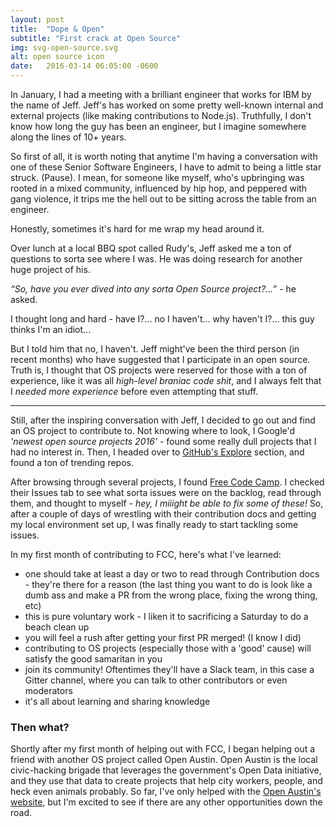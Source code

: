 ```yaml
---
layout: post
title:  "Dope & Open"
subtitle: "First crack at Open Source"
img: svg-open-source.svg
alt: open source icon
date:   2016-03-14 06:05:00 -0600
---
```


In January, I had a meeting with a brilliant engineer that works for IBM by the name of Jeff. Jeff's has worked on some pretty well-known internal and external projects (like making contributions to Node.js). Truthfully, I don't know how long the guy has been an engineer, but I imagine somewhere along the lines of 10+ years.

So first of all, it is worth noting that anytime I'm having a conversation with one of these Senior Software Engineers, I have to admit to being a little star struck. (Pause). I mean, for someone like myself, who's upbringing was rooted in a mixed community, influenced by hip hop, and peppered with gang violence, it trips me the hell out to be sitting across the table from an engineer.

Honestly, sometimes it's hard for me wrap my head around it.

Over lunch at a local BBQ spot called Rudy's, Jeff asked me a ton of questions to sorta see where I was. He was doing research for another huge project of his.

_<span class="accent--cool">“</span>So, have you ever dived into any sorta Open Source project?...<span class="accent--cool">”</span>_  - he asked.

I thought long and hard - have I?... no I haven't... why haven't I?... this guy thinks I'm an idiot...

But I told him that no, I haven't. Jeff might've been the third person (in recent months) who have suggested that I participate in an open source. Truth is, I thought that OS projects were reserved for those with a ton of experience, like it was all *high-level braniac code shit*, and I always felt that I *needed more experience* before even attempting that stuff.

<hr class="divider--gray">

Still, after the inspiring conversation with Jeff, I decided to go out and find an OS project to contribute to. Not knowing where to look, I Google'd *'newest open source projects 2016'* - found some really dull projects that I had no interest in. Then, I headed over to <a class="link--base" href="https://github.com/explore" target="blank">GitHub's Explore</a> section, and found a ton of trending repos.

After browsing through several projects, I found <a class="link--base" href="https://github.com/FreeCodeCamp/FreeCodeCamp" target="blank">Free Code Camp</a>. I checked their Issues tab to see what sorta issues were on the backlog, read through them, and thought to myself - *hey, I miiight be able to fix some of these!* So, after a couple of days of wrestling with their contribution docs and getting my local environment set up, I was finally ready to start tackling some issues.

In my first month of contributing to FCC, here's what I've learned:

- one should take at least a day or two to read through Contribution docs - they're there for a reason (the last thing you want to do is look like a dumb ass and make a PR from the wrong place, fixing the wrong thing, etc) 
- this is pure voluntary work - I liken it to sacrificing a Saturday to do a beach clean up
- you will feel a rush after getting your first PR merged! (I know I did)
- contributing to OS projects (especially those with a 'good' cause) will satisfy the good samaritan in you
- join its community! Oftentimes they'll have a Slack team, in this case a Gitter channel, where you can talk to other contributors or even moderators
- it's all about learning and sharing knowledge
 

### Then what?

Shortly after my first month of helping out with FCC, I began helping out a friend with another OS project called Open Austin. Open Austin is the local civic-hacking brigade that leverages the government's Open Data initiative, and they use that data to create projects that help city workers, people, and heck even animals probably. So far, I've only helped with the <a class="link--base" href="http://open-austin.org" target="blank">Open Austin's website</a>, but I'm excited to see if there are any other opportunities down the road.
